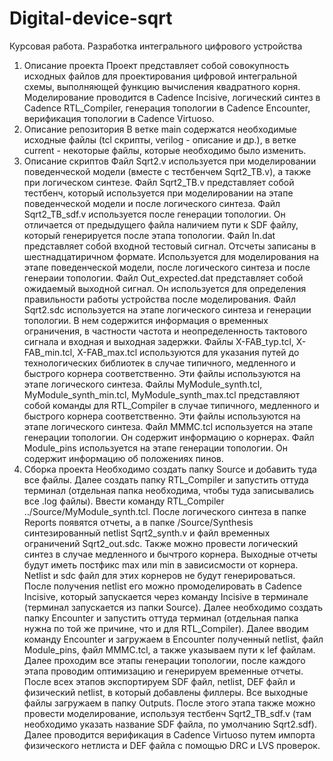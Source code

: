 # Digital-device-sqrt
Курсовая работа. Разработка интегрального цифрового устройства
1. Описание проекта
Проект представляет собой совокупность исходных файлов для проектирования цифровой интегральной схемы, выполняющей функцию  вычисления квадратного корня. Моделирование проводится в Cadence Incisive, логический синтез в Cadence RTL_Compiler, генерация топологии в Cadence Encounter, верификация топологии в Cadence Virtuoso.
2. Описание репозитория 
В ветке main содержатся необходимые исходные файлы (tcl скрипты, verilog - описание и др.), в ветке current - некоторые файлы, которые необходимо было изменить.
3. Описание скриптов
Файл Sqrt2.v используется при моделировании поведенческой модели (вместе с тестбенчем Sqrt2_TB.v), а также при логическом синтезе.
Файл Sqrt2_TB.v представляет собой тестбенч, который используется при моделировании на этапе поведенческой модели и после логического синтеза.
Файл Sqrt2_TB_sdf.v используется после генерации топологии. Он отличается от предыдущего файла наличием пути к SDF файлу, который генерируется после этапа топологии.
Файл In.dat представляет собой входной тестовый сигнал. Отсчеты записаны в шестнадцатиричном формате. Используется для моделирования на этапе поведенческой модели, после логического синтеза и после генераии топологии.
Файл Out_expected.dat представляет собой ожидаемый выходной сигнал. Он используется для определения правильности работы устройства после моделирования.
Файл Sqrt2.sdc используется на этапе логического синтеза и генерации топологии. В нем содержится информация о временных ограничения, в частности частота и неопределенность тактового сигнала и входная и выходная задержки.
Файлы X-FAB_typ.tcl, X-FAB_min.tcl, X-FAB_max.tcl используются для указания путей до технологических библиотек в случае типичного, медленного и быстрого корнера соответственно. Эти файлы используются на этапе логического синтеза.
Файлы MyModule_synth.tcl, MyModule_synth_min.tcl, MyModule_synth_max.tcl представляют собой команды для RTL_Compiler в случае типичного, медленного и быстрого корнера соответственно. Эти файлы используются на этапе логического синтеза.
Файл MMMC.tcl используется на этапе генерации топологии. Он содержит информацию о корнерах.
Файл Module_pins используется на этапе генерации топологии. Он содержит информацию об положениях пинов.
4. Сборка проекта
Необходимо создать папку Source и добавить туда все файлы. Далее создать папку RTL_Compiler и запустить оттуда терминал (отдельная папка необходима, чтобы туда записывались все .log файлы). Ввести команду RTL_Compiler ../Source/MyModule_synth.tcl. После логического синтеза в папке Reports появятся отчеты, а в папке /Source/Synthesis синтезированный netlist Sqrt2_synth.v и файл временных ограничений Sqrt2_out.sdc. Также можно провести логический синтез в случае медленного и бычтрого корнера. Выходные отчеты будут иметь постфикс max или min в зависисмости от корнера. Netlist и sdc файл для этих корнеров не будут генерироваться.
После получения netlist его можно промоделировать в Cadence Incisive, который запускается через команду Incisive в терминале (терминал запускается из папки Source).
Далее необходимо создать папку Encounter и запустить оттуда терминал (отдельная папка нужна по той же причине, что и для RTL_Compiler). Далее вводим команду Encounter и загружаем в Encounter полученный netlist, файл Module_pins, файл MMMC.tcl, а также указываем пути к lef файлам. Далее проходим все этапы генерации топологии, после каждого этапа проводим оптимизацию и генерируем временные отчеты. После всех этапов экспортируем SDF файл, netlist, DEF файл и физический netlist, в который добавлены филлеры. Все выходные файлы загружаем в папку Outputs.
После этого этапа также можно провести моделирование, используя тестбенч Sqrt2_TB_sdf.v (там необходимо указать название SDF файла, по умолчанию Sqrt2.sdf).
Далее проводится верификация в Cadence Virtuoso путем импорта физического нетлиста и DEF файла с помощью DRC и LVS проверок.
